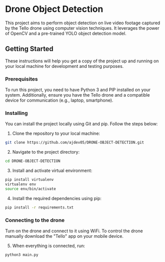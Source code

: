 # Drone Object Detection

This project aims to perform object detection on live video footage captured by the Tello drone using computer vision techniques. It leverages the power of OpenCV and a pre-trained YOLO object detection model.

## Getting Started

These instructions will help you get a copy of the project up and running on your local machine for development and testing purposes.

### Prerequisites

To run this project, you need to have Python 3 and PIP installed on your system. Additionally, ensure you have the Tello drone and a compatible device for communication (e.g., laptop, smartphone).

### Installing

You can install the project locally using Git and pip. Follow the steps below:

1. Clone the repository to your local machine:

```bash
git clone https://github.com/ajdev05/DRONE-OBJECT-DETECTION.git
```

2. Navigate to the project directory:

```bash
cd DRONE-OBJECT-DETECTION
```

3. Install and activate virtual environment:

```bash
pip install virtualenv
virtualenv env
source env/bin/activate 
```

4. Install the required dependencies using pip:

```bash
pip install -r requirements.txt
```

### Connecting to the drone

Turn on the drone and connect to it using WiFi. To control the drone manually download the "Tello" app on your mobile device.


5. When everything is connected, run:

```bash
python3 main.py
```

